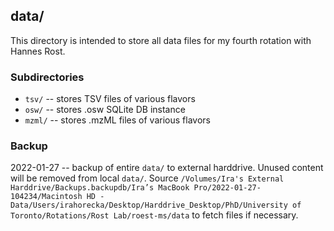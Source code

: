 ## data/

This directory is intended to store all data files for my fourth rotation with Hannes Rost.

### Subdirectories

- `tsv/` -- stores TSV files of various flavors
- `osw/` -- stores .osw SQLite DB instance
- `mzml/` -- stores .mzML files of various flavors

### Backup

2022-01-27 -- backup of entire `data/` to external harddrive. Unused content will be removed from local `data/`. Source `/Volumes/Ira's External Harddrive/Backups.backupdb/Ira’s MacBook Pro/2022-01-27-104234/Macintosh HD - Data/Users/irahorecka/Desktop/Harddrive_Desktop/PhD/University of Toronto/Rotations/Rost Lab/roest-ms/data` to fetch files if necessary.
